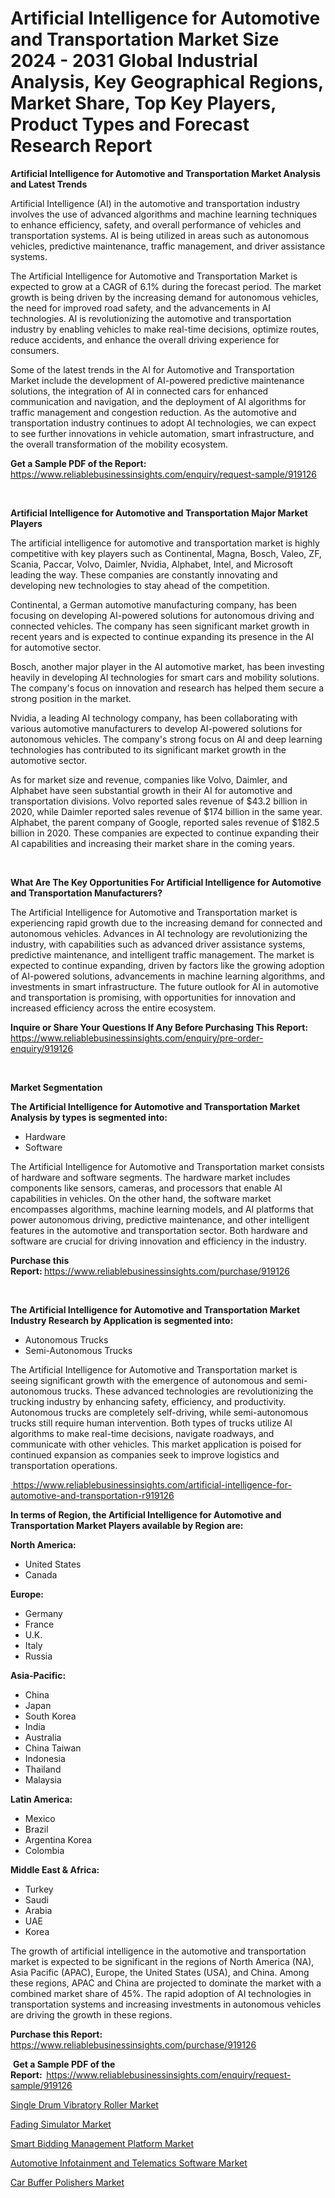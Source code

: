 <p><h1>Artificial Intelligence for Automotive and Transportation Market Size 2024 - 2031 Global Industrial Analysis, Key Geographical Regions, Market Share, Top Key Players, Product Types and Forecast Research Report</h1></p><p><strong>Artificial Intelligence for Automotive and Transportation Market Analysis and Latest Trends</strong></p>
<p><p>Artificial Intelligence (AI) in the automotive and transportation industry involves the use of advanced algorithms and machine learning techniques to enhance efficiency, safety, and overall performance of vehicles and transportation systems. AI is being utilized in areas such as autonomous vehicles, predictive maintenance, traffic management, and driver assistance systems.</p><p>The Artificial Intelligence for Automotive and Transportation Market is expected to grow at a CAGR of 6.1% during the forecast period. The market growth is being driven by the increasing demand for autonomous vehicles, the need for improved road safety, and the advancements in AI technologies. AI is revolutionizing the automotive and transportation industry by enabling vehicles to make real-time decisions, optimize routes, reduce accidents, and enhance the overall driving experience for consumers.</p><p>Some of the latest trends in the AI for Automotive and Transportation Market include the development of AI-powered predictive maintenance solutions, the integration of AI in connected cars for enhanced communication and navigation, and the deployment of AI algorithms for traffic management and congestion reduction. As the automotive and transportation industry continues to adopt AI technologies, we can expect to see further innovations in vehicle automation, smart infrastructure, and the overall transformation of the mobility ecosystem.</p></p>
<p><strong>Get a Sample PDF of the Report:&nbsp;</strong> <a href="https://www.reliablebusinessinsights.com/enquiry/request-sample/919126">https://www.reliablebusinessinsights.com/enquiry/request-sample/919126</a></p>
<p>&nbsp;</p>
<p><strong>Artificial Intelligence for Automotive and Transportation Major Market Players</strong></p>
<p><p>The artificial intelligence for automotive and transportation market is highly competitive with key players such as Continental, Magna, Bosch, Valeo, ZF, Scania, Paccar, Volvo, Daimler, Nvidia, Alphabet, Intel, and Microsoft leading the way. These companies are constantly innovating and developing new technologies to stay ahead of the competition.</p><p>Continental, a German automotive manufacturing company, has been focusing on developing AI-powered solutions for autonomous driving and connected vehicles. The company has seen significant market growth in recent years and is expected to continue expanding its presence in the AI for automotive sector.</p><p>Bosch, another major player in the AI automotive market, has been investing heavily in developing AI technologies for smart cars and mobility solutions. The company's focus on innovation and research has helped them secure a strong position in the market.</p><p>Nvidia, a leading AI technology company, has been collaborating with various automotive manufacturers to develop AI-powered solutions for autonomous vehicles. The company's strong focus on AI and deep learning technologies has contributed to its significant market growth in the automotive sector.</p><p>As for market size and revenue, companies like Volvo, Daimler, and Alphabet have seen substantial growth in their AI for automotive and transportation divisions. Volvo reported sales revenue of $43.2 billion in 2020, while Daimler reported sales revenue of $174 billion in the same year. Alphabet, the parent company of Google, reported sales revenue of $182.5 billion in 2020. These companies are expected to continue expanding their AI capabilities and increasing their market share in the coming years.</p></p>
<p>&nbsp;</p>
<p><strong>What Are The Key Opportunities For Artificial Intelligence for Automotive and Transportation Manufacturers?</strong></p>
<p><p>The Artificial Intelligence for Automotive and Transportation market is experiencing rapid growth due to the increasing demand for connected and autonomous vehicles. Advances in AI technology are revolutionizing the industry, with capabilities such as advanced driver assistance systems, predictive maintenance, and intelligent traffic management. The market is expected to continue expanding, driven by factors like the growing adoption of AI-powered solutions, advancements in machine learning algorithms, and investments in smart infrastructure. The future outlook for AI in automotive and transportation is promising, with opportunities for innovation and increased efficiency across the entire ecosystem.</p></p>
<p><strong>Inquire or Share Your Questions If Any Before Purchasing This Report:</strong> <a href="https://www.reliablebusinessinsights.com/enquiry/pre-order-enquiry/919126">https://www.reliablebusinessinsights.com/enquiry/pre-order-enquiry/919126</a></p>
<p>&nbsp;</p>
<p><strong>Market Segmentation</strong></p>
<p><strong>The Artificial Intelligence for Automotive and Transportation Market Analysis by types is segmented into:</strong></p>
<p><ul><li>Hardware</li><li>Software</li></ul></p>
<p><p>The Artificial Intelligence for Automotive and Transportation market consists of hardware and software segments. The hardware market includes components like sensors, cameras, and processors that enable AI capabilities in vehicles. On the other hand, the software market encompasses algorithms, machine learning models, and AI platforms that power autonomous driving, predictive maintenance, and other intelligent features in the automotive and transportation sector. Both hardware and software are crucial for driving innovation and efficiency in the industry.</p></p>
<p><strong>Purchase this Report:&nbsp;</strong><a href="https://www.reliablebusinessinsights.com/purchase/919126">https://www.reliablebusinessinsights.com/purchase/919126</a></p>
<p>&nbsp;</p>
<p><strong>The Artificial Intelligence for Automotive and Transportation Market Industry Research by Application is segmented into:</strong></p>
<p><ul><li>Autonomous Trucks</li><li>Semi-Autonomous Trucks</li></ul></p>
<p><p>The Artificial Intelligence for Automotive and Transportation market is seeing significant growth with the emergence of autonomous and semi-autonomous trucks. These advanced technologies are revolutionizing the trucking industry by enhancing safety, efficiency, and productivity. Autonomous trucks are completely self-driving, while semi-autonomous trucks still require human intervention. Both types of trucks utilize AI algorithms to make real-time decisions, navigate roadways, and communicate with other vehicles. This market application is poised for continued expansion as companies seek to improve logistics and transportation operations.</p></p>
<p><a href="https://www.reliablebusinessinsights.com/artificial-intelligence-for-automotive-and-transportation-r919126">&nbsp;https://www.reliablebusinessinsights.com/artificial-intelligence-for-automotive-and-transportation-r919126</a></p>
<p><strong>In terms of Region, the Artificial Intelligence for Automotive and Transportation Market Players available by Region are:</strong></p>
<p>
    <p> <strong> North America: </strong>
        <ul>
            <li>United States</li>
            <li>Canada</li>
        </ul>
        </p> 
    <p> <strong> Europe: </strong>
        <ul>
            <li>Germany</li>
            <li>France</li>
            <li>U.K.</li>
            <li>Italy</li>
            <li>Russia</li>
        </ul>
        </p> 
    <p> <strong> Asia-Pacific: </strong>
        <ul>
            <li>China</li>
            <li>Japan</li>
            <li>South Korea</li>
            <li>India</li>
            <li>Australia</li>
            <li>China Taiwan</li>
            <li>Indonesia</li>
            <li>Thailand</li>
            <li>Malaysia</li>
        </ul>
        </p> 
    <p> <strong> Latin America: </strong>
        <ul>
            <li>Mexico</li>
            <li>Brazil</li>
            <li>Argentina Korea</li>
            <li>Colombia</li>
        </ul>
        </p> 
    <p> <strong> Middle East & Africa: </strong>
        <ul>
            <li>Turkey</li>
            <li>Saudi</li>
            <li>Arabia</li>
            <li>UAE</li>
            <li>Korea</li>
        </ul>
    </p>
    </p>
<p><p>The growth of artificial intelligence in the automotive and transportation market is expected to be significant in the regions of North America (NA), Asia Pacific (APAC), Europe, the United States (USA), and China. Among these regions, APAC and China are projected to dominate the market with a combined market share of 45%. The rapid adoption of AI technologies in transportation systems and increasing investments in autonomous vehicles are driving the growth in these regions.</p></p>
<p><strong>Purchase this Report: </strong><a href="https://www.reliablebusinessinsights.com/purchase/919126">https://www.reliablebusinessinsights.com/purchase/919126</a></p>
<p>&nbsp;<strong>Get a Sample PDF of the Report:&nbsp;&nbsp;</strong><a href="https://www.reliablebusinessinsights.com/enquiry/request-sample/919126">https://www.reliablebusinessinsights.com/enquiry/request-sample/919126</a></p>
<p><strong></strong></p>
<p><p><a href="https://medium.com/@kaitlynkristyfj13/single-drum-vibratory-roller-market-a-global-and-regional-analysis-2024-2031-faeff9366072">Single Drum Vibratory Roller Market</a></p><p><a href="https://medium.com/@stephen.russell7684/global-fading-simulator-market-status-2024-2031-and-forecast-by-region-product-end-use-d8dd0cf312fb">Fading Simulator Market</a></p><p><a href="https://github.com/globismark/Market-Research-Report-List-5/blob/main/smart-bidding-management-platform-market.md">Smart Bidding Management Platform Market</a></p><p><a href="https://github.com/susanjprice2023/Market-Research-Report-List-2/blob/main/automotive-infotainment-and-telematics-software-market.md">Automotive Infotainment and Telematics Software Market</a></p><p><a href="https://medium.com/@chellamarie1961/car-buffer-polishers-market-report-by-product-type-orbital-polishers-dual-action-0ef6f2255b29">Car Buffer Polishers Market</a></p></p>